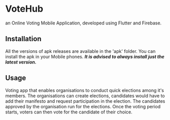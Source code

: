# VoteHub

an Online Voting Mobile Application, developed using Flutter and Firebase.

## Installation

All the versions of apk releases are available in the 'apk' folder. You can install the apk in your Mobile phones.
**_It is advised to always install just the latest version._**

## Usage

Voting app that enables organisations to conduct quick elections among it's members. The organisations can create elections, candidates would have to
add their manifesto and request participation in the election. The candidates approved by the organisation run for the elections. Once the voting period starts,
voters can then vote for the candidate of their choice. 

